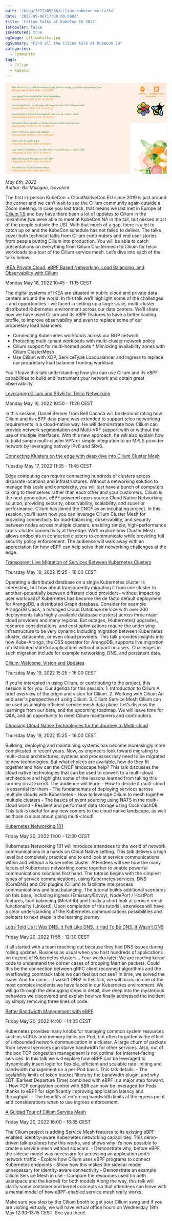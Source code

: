 ```yaml
---
path: '/blog/2022/05/06/cilium-kubecon-eu-talks'
date: '2022-05-06T17:00:00.000Z'
title: 'Cilium Talks at KubeCon EU 2022'
isPopular: false
isFeatured: true
ogImage: ciliumtalks.jpg
ogSummary: "Find all the Cilium talk at KubeCon EU"
categories:
  - Community
tags:
  - Cilium
  - KubeCon
---
```


![Cilium Talks at KubeCon](ciliumtalks.jpg)

*May 6th, 2022*  
*Author: Bill Mulligan, Isovalent*

The first in-person KubeCon + CloudNativeCon EU since 2019 is just around the corner and we can’t wait to see the Cilium community again outside a Zoom meeting. In case you lost track, that means we last met in Europe at [Cilium 1.5](https://cilium.io/blog/2019/04/24/cilium-15) and boy have there been a lot of updates to Cilium in the meantime (we were able to meet at KubeCon NA in the fall, but missed most of the people outside the US). With that much of a gap, there is a lot to catch up on and the KubeCon schedule has not failed to deliver. The talks cover both technical talks from Cilium contributors and end user stories from people putting Cilium into production. You will be able to catch presentations on everything from Cilium Clustermesh to Cilium for telco workloads to a tour of the Cilium service mesh. Let’s dive into each of the talks below.

[IKEA Private Cloud, eBPF Based Networking, Load Balancing, and Observability with Cilium](https://sched.co/zrPW)

Monday May 16, 2022 10:45 - 11:15 CEST

The digital systems of IKEA are situated in public cloud and private data centers around the world. In this talk we’ll highlight some of the challenges – and opportunities - we faced in setting up a large scale, multi-cluster distributed Kubernetes environment across our data centers. We’ll share how we have used Cilium and its eBPF features to have a better scaling profile, to improve observability and even to replace some of our proprietary load balancers. 



* Connecting Kubernetes workloads across our BGP network 
* Protecting multi-tenant workloads with multi-cluster network policy 
* Cilium support for multi-homed pods * Mimicking availability zones with Cilium ClusterMesh 
* Use Cilium with XDP, ServiceType Loadbalancer and Ingress to replace our proprietary load balancer fronting workload. 

You’ll leave this talk understanding how you can use Cilium and its eBPF capabilities to build and instrument your network and obtain great observability.

[Leveraging Cilium and SRv6 for Telco Networking ](https://sched.co/zso2)

Monday May 16, 2022 10:50 - 11:20 CEST

In this session, Daniel Bernier from Bell Canada will be demonstrating how Cilium and its eBPF data plane was extended to support telco networking requirements in a cloud-native way. He will demonstrate how Cilium can provide network segmentation and Multi-VRF support with or without the use of multiple interfaces. With this new approach, he will also explain how to build simple multi-cluster VPN or simple integration to an MPLS provider network by leveraging natively IPv6 and SRv6.

[Connecting Klusters on the edge with deep dive into Cilium Cluster Mesh](https://sched.co/zsAE)

Tuesday May 17, 2022 11:35 - 11:45 CEST

Edge computing can require connecting hundreds of clusters across disparate locations and infrastructures. Without a networking solution to manage this scale and complexity, you will just have a bunch of computers talking to themselves rather than each other and your customers. Cilium is the next generation, eBPF powered open-source Cloud Native Networking solution, providing security, observability, scalability, and superior performance. Cilium has joined the CNCF as an incubating project. In this session, you’ll learn how you can leverage Cilium Cluster Mesh for providing connectivity for load-balancing, observability, and security between nodes across multiple clusters, enabling simple, high-performance cross-cluster connectivity at the edge. We’ll explore how Cluster Mesh allows endpoints in connected clusters to communicate while providing full security policy enforcement. The audience will walk away with an appreciation for how eBPF can help solve their networking challenges at the edge.

[Transparent Live Migration of Services Between Kubernetes Clusters](https://sched.co/ytpo)

Thursday May 19, 2022 15:25 - 16:00 CEST

Operating a distributed database on a single Kubernetes cluster is interesting, but how about transparently migrating it from one cluster to another–potentially between different cloud providers– without impacting user workloads? Kubernetes has become the de facto default deployment for ArangoDB, a distributed Graph database. Consider for example ArangoDB Oasis, a managed Cloud Database service with over 200 deployments (aka highly available database clusters) across three major cloud providers and many regions. But outages, (Kubernetes) upgrades, resource considerations, and cost optimizations require the underlying infrastructure to be very dynamic including migration between Kubernetes cluster, datacenter, or even cloud providers. This talk provides insights into how Kube-Arango, the OSS operator for ArangoDB, supports live migration of distributed stateful applications without impact on users. Challenges in such migration include for example networking, DNS, and persistent data.

[Cilium: Welcome, Vision and Updates](https://sched.co/ytq0)

Thursday May 19, 2022 15:25 - 16:00 CEST

If you’re interested in using Cilium, or contributing to the project, this session is for you. Our agenda for this session: 1. Introduction to Cilium A brief overview of the origin and vision for Cilium. 2. Working with Cilium An end user's perspective of using Cilium. 3. Cilium Service Mesh Cilium can be used as a highly efficient service mesh data plane. Let’s discuss the learnings from our beta, and the upcoming roadmap. We will leave time for Q&A, and an opportunity to meet Cilium maintainers and contributors.

[Choosing Cloud Native Technologies for the Journey to Multi-cloud](https://sched.co/ytpu)

Thursday May 19, 2022 15:25 - 16:00 CEST

Building, deploying and maintaining systems has become increasingly more complicated in recent years. Now, as engineers look toward migrating to multi-cloud architectures, systems and processes may need to be migrated to new technologies. But what choices are available, how do they fit together and how can the CNCF landscape help? This talk discusses the cloud native technologies that can be used to convert to a multi-cloud architecture and highlights some of the lessons learned from taking this journey on at Form3. The audience will learn: - How to decide if multi-cloud is essential for them - The fundamentals of deploying services across multiple clouds with Kubernetes - How to leverage Cilium to mesh together multiple clusters - The basics of event sourcing using NATS in the multi-cloud world - Resilient and performant data storage using CockroachDB This talk is useful for any new comers to the cloud native landscape, as well as those curious about going multi-cloud!

[Kubernetes Networking 101](https://sched.co/ytrV)

Friday May 20, 2022 11:00 - 12:30 CEST

Kubernetes Networking 101 will introduce attendees to the world of network communications in a hands on Cloud Native setting. This talk delivers a high level but completely practical end to end look at service communications within and without a Kubernetes cluster. Attendees will see how the many facets of Kubernetes networking come together to enable powerful communications solutions first hand. The tutorial begins with the simplest types of service communications, using Kubernetes services, DNS (CoreDNS) and CNI plugins (Cilium) to facilitate interprocess communications and load balancing. The tutorial builds additional scenarios on this base, including ingress (Emissary/Envoy), NodePort / HostPort features, load balancing (Metal-lb) and finally a short look at service mesh functionality (Linkerd). Upon completion of this tutorial, attendees will have a clear understanding of the Kubernetes communications possibilities and pointers to next steps in the learning journey.

[Logs Told Us It Was DNS, It Felt Like DNS, It Had To Be DNS, It Wasn’t DNS](https://sched.co/ytrw)

Friday May 20, 2022 11:55 - 12:30 CEST

It all started with a team reaching out because they had DNS issues during rolling updates. Business as usual when you host hundreds of applications on dozens of Kubernetes clusters… Four weeks later: We are reading kernel code to understand the corner cases of dropping Martian packets. Could this be the connection between gRPC client reconnect algorithms and the overflowing conntrack table we can feel but not see? In time, we solved the issue. And for once… it wasn't DNS! In this talk, we will focus on one of the most complex incidents we have faced in our Kubernetes environment. We will go through the debugging steps in detail, dive deep into the mysterious behaviors we discovered and explain how we finally addressed the incident by simply removing three lines of code.

[Better Bandwidth Management with eBPF](https://sched.co/ytsQ)

Friday May 20, 2022 14:00 - 14:35 CEST

Kubernetes provides many knobs for managing common system resources such as vCPUs and memory limits per Pod, but often forgotten is the effect of unbounded network communication in a cluster. A large churn of packets from several services can starve bandwidth for other services. Also, out of the box TCP congestion management is not optimal for Internet-facing services. In this talk we will explore how eBPF can be leveraged to dynamically insert logic for flexible, efficient and scalable rate limiting and bandwidth management on a per-Pod basis. This talk details: - The scalability limits of token bucket filters by the bandwidth plugin, and why EDT (Earliest Departure Time) combined with eBPF is a major step forward. - How TCP congestion control with BBR can now be leveraged for Pods thanks to eBPF for significantly improving application latency and throughput. - The benefits of enforcing bandwidth limits at the egress point and considerations when to use ingress enforcement.

[A Guided Tour of Cilium Service Mesh](https://sched.co/yttj)

Friday May 20, 2022 16:00 - 16:35 CEST

The Cilium project is adding Service Mesh features to its existing eBPF-enabled, identity-aware Kubernetes networking capabilities. This demo-driven talk explores how this works, and shows why it’s now possible to create a service mesh without sidecars. - Demonstrate why, before eBPF, the sidecar model was necessary for accessing an application pod’s network traffic - Explore how Cilium uses eBPF programs to connect Kubernetes endpoints - Show how this makes the sidecar model unnecessary for identity-aware connectivity - Demonstrate an example Cilium Service Mesh in use - Compare the resources used (in both userspace and the kernel) for both models Along the way, this talk will clarify some container and kernel concepts so that attendees can leave with a mental model of how eBPF-enabled service mesh really works.

Make sure you stop by the Cilium booth to get your Cilium swag and if you are visiting virtually, we will have virtual office hours on Wednesday 18th May 12:30-13:15 CEST. See you there!
